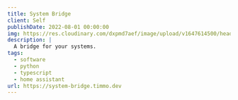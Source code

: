 ```yaml
---
title: System Bridge
client: Self
publishDate: 2022-08-01 00:00:00
img: https://res.cloudinary.com/dxpmd7aef/image/upload/v1647614500/header_173b028479.svg
description: |
  A bridge for your systems.
tags:
  - software
  - python
  - typescript
  - home assistant
url: https://system-bridge.timmo.dev
---
```

